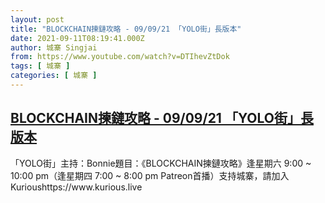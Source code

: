 ```yaml
---
layout: post
title: "BLOCKCHAIN揀鏈攻略 - 09/09/21 「YOLO街」長版本"
date: 2021-09-11T08:19:41.000Z
author: 城寨 Singjai
from: https://www.youtube.com/watch?v=DTIhevZtDok
tags: [ 城寨 ]
categories: [ 城寨 ]
---
```

<!--1631348381000-->
[BLOCKCHAIN揀鏈攻略 - 09/09/21 「YOLO街」長版本](https://www.youtube.com/watch?v=DTIhevZtDok)
------

<div>
「YOLO街」主持：Bonnie題目：《BLOCKCHAIN揀鏈攻略》逢星期六 9:00 ~ 10:00 pm（逢星期四 7:00 ~ 8:00 pm Patreon首播）支持城寨，請加入Kurioushttps://www.kurious.live
</div>

